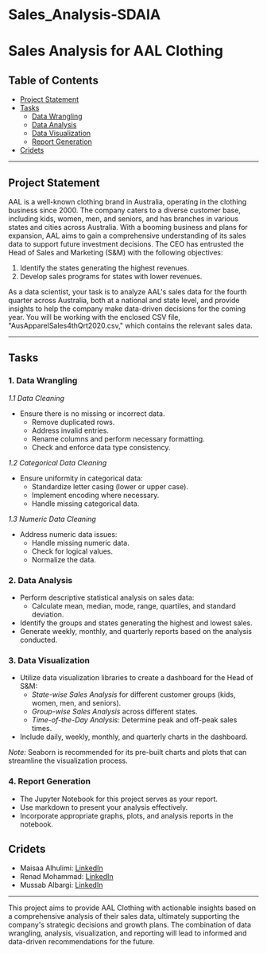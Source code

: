 # Sales_Analysis-SDAIA
# Sales Analysis for AAL Clothing

## Table of Contents

- [Project Statement](#project-statement)
- [Tasks](#tasks)
  - [Data Wrangling](#1-data-wrangling)
  - [Data Analysis](#2-data-analysis)
  - [Data Visualization](#3-data-visualization)
  - [Report Generation](#4-report-generation)
- [Cridets](#Cridets) 

---

## Project Statement

AAL is a well-known clothing brand in Australia, operating in the clothing business since 2000. The company caters to a diverse customer base, including kids, women, men, and seniors, and has branches in various states and cities across Australia. With a booming business and plans for expansion, AAL aims to gain a comprehensive understanding of its sales data to support future investment decisions. The CEO has entrusted the Head of Sales and Marketing (S&M) with the following objectives:

1. Identify the states generating the highest revenues.
2. Develop sales programs for states with lower revenues.

As a data scientist, your task is to analyze AAL's sales data for the fourth quarter across Australia, both at a national and state level, and provide insights to help the company make data-driven decisions for the coming year. You will be working with the enclosed CSV file, "AusApparelSales4thQrt2020.csv," which contains the relevant sales data.

---

## Tasks

### 1. Data Wrangling

*1.1 Data Cleaning*
- Ensure there is no missing or incorrect data.
   - Remove duplicated rows.
   - Address invalid entries.
   - Rename columns and perform necessary formatting.
   - Check and enforce data type consistency.

*1.2 Categorical Data Cleaning*
- Ensure uniformity in categorical data:
   - Standardize letter casing (lower or upper case).
   - Implement encoding where necessary.
   - Handle missing categorical data.

*1.3 Numeric Data Cleaning*
- Address numeric data issues:
   - Handle missing numeric data.
   - Check for logical values.
   - Normalize the data.

### 2. Data Analysis

- Perform descriptive statistical analysis on sales data:
   - Calculate mean, median, mode, range, quartiles, and standard deviation.
- Identify the groups and states generating the highest and lowest sales.
- Generate weekly, monthly, and quarterly reports based on the analysis conducted.

### 3. Data Visualization

- Utilize data visualization libraries to create a dashboard for the Head of S&M:
   - *State-wise Sales Analysis* for different customer groups (kids, women, men, and seniors).
   - *Group-wise Sales Analysis* across different states.
   - *Time-of-the-Day Analysis*: Determine peak and off-peak sales times.
- Include daily, weekly, monthly, and quarterly charts in the dashboard.

*Note:* Seaborn is recommended for its pre-built charts and plots that can streamline the visualization process.

### 4. Report Generation

- The Jupyter Notebook for this project serves as your report.
- Use markdown to present your analysis effectively.
- Incorporate appropriate graphs, plots, and analysis reports in the notebook.
## Cridets 

- Maisaa Alhulimi: [LinkedIn](https://www.linkedin.com/in/maisaa-alhulimi-08b83918b/)
- Renad Mohammad: [LinkedIn]()
- Mussab Albargi: [LinkedIn]()

---

This project aims to provide AAL Clothing with actionable insights based on a comprehensive analysis of their sales data, ultimately supporting the company's strategic decisions and growth plans. The combination of data wrangling, analysis, visualization, and reporting will lead to informed and data-driven recommendations for the future.
